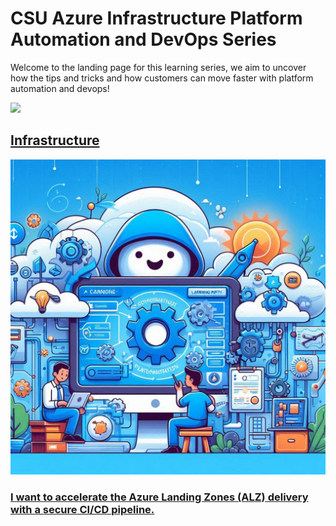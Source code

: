 # CSU Azure Infrastructure Platform Automation and DevOps Series 

Welcome to the landing page for this learning series, we aim to uncover how the tips and tricks and how customers can move faster with platform automation and devops!

<img src="pd.jpg">



<div style="display:flex;"> 
    <div style="flex: 1;">
        <a href="infra/introduction.html">
            <H2>Infrastructure</H2>
            <img src="images/pd.jpg">
            <H3>I want to accelerate the Azure Landing Zones (ALZ) delivery with a secure CI/CD pipeline.</H3>
        </a>
    </div>
</div>